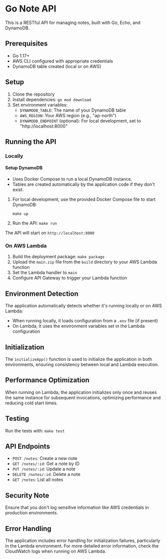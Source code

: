 # Go Note API

This is a RESTful API for managing notes, built with Go, Echo, and DynamoDB.

## Prerequisites

- Go 1.17+
- AWS CLI configured with appropriate credentials
- DynamoDB table created (local or on AWS)

## Setup

1. Clone the repository
2. Install dependencies: `go mod download`
3. Set environment variables:
   - `DYNAMODB_TABLE`: The name of your DynamoDB table
   - `AWS_REGION`: Your AWS region (e.g., "ap-north")
   - `DYNAMODB_ENDPOINT` (optional): For local development, set to "http://localhost:8000"

## Running the API

### Locally

#### Setup DynamoDB

- Uses Docker Compose to run a local DynamoDB instance.
- Tables are created automatically by the application code if they don't exist.

1. For local development, use the provided Docker Compose file to start DynamoDB:

   ```
   make up
   ```

2. Run the API: `make run`

The API will start on `http://localhost:8080`

### On AWS Lambda

1. Build the deployment package: `make package`
2. Upload the `main.zip` file from the `build` directory to your AWS Lambda function
3. Set the Lambda handler to `main`
4. Configure API Gateway to trigger your Lambda function

## Environment Detection

The application automatically detects whether it's running locally or on AWS Lambda:

- When running locally, it loads configuration from a `.env` file (if present)
- On Lambda, it uses the environment variables set in the Lambda configuration

## Initialization

The `initializeApp()` function is used to initialize the application in both environments, ensuring consistency between local and Lambda execution.

## Performance Optimization

When running on Lambda, the application initializes only once and reuses the same instance for subsequent invocations, optimizing performance and reducing cold start times.

## Testing

Run the tests with: `make test`

## API Endpoints

- `POST /notes`: Create a new note
- `GET /notes/:id`: Get a note by ID
- `PUT /notes/:id`: Update a note
- `DELETE /notes/:id`: Delete a note
- `GET /notes`: List all notes

## Security Note

Ensure that you don't log sensitive information like AWS credentials in production environments.

## Error Handling

The application includes error handling for initialization failures, particularly in the Lambda environment. For more detailed error information, check the CloudWatch logs when running on AWS Lambda.

